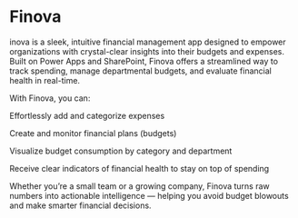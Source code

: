 # Finova
inova is a sleek, intuitive financial management app designed to empower organizations with crystal-clear insights into their budgets and expenses. Built on Power Apps and SharePoint, Finova offers a streamlined way to track spending, manage departmental budgets, and evaluate financial health in real-time.

With Finova, you can:

Effortlessly add and categorize expenses

Create and monitor financial plans (budgets)

Visualize budget consumption by category and department

Receive clear indicators of financial health to stay on top of spending

Whether you’re a small team or a growing company, Finova turns raw numbers into actionable intelligence — helping you avoid budget blowouts and make smarter financial decisions.
